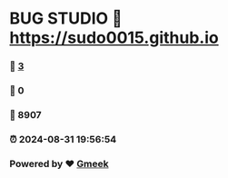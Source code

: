 # BUG STUDIO :link: https://sudo0015.github.io 
### :page_facing_up: [3](https://sudo0015.github.io/tag.html) 
### :speech_balloon: 0 
### :hibiscus: 8907 
### :alarm_clock: 2024-08-31 19:56:54 
### Powered by :heart: [Gmeek](https://github.com/Meekdai/Gmeek)
